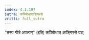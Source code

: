 ```yaml
---
index: 4.1.107
sutra: कपिबोधादाङ्गिरसे
vritti: full_sutra
---
```


"तस्य गोत्रे अपत्यम्" (इति) कपिबोधात् आङ्गिरसे यञ्